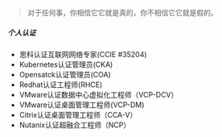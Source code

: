 > 对于任何事，你相信它它就是真的，你不相信它它就是假的。

##### 个人认证
- 思科认证互联网网络专家(CCIE #35204)
- Kubernetes认证管理员(CKA)
- Opensatck认证管理员(COA)
- Redhat认证工程师(RHCE)
- VMware认证数据中心虚拟化工程师（VCP-DCV）
- VMware认证桌面管理工程师(VCP-DM)
- Citrix认证桌面管理工程师（CCA-V）
- Nutanix认证超融合工程师（NCP）



